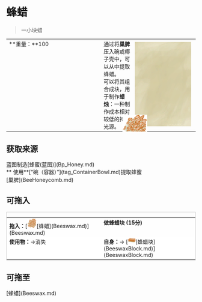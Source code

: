 # 蜂蜡  
> 一小块蜡  
  
<style>
        .table4910 th,td{
            text-align:left;
            vertical-align:top;
        }
        </style><table class="table table-bordered table4910" data-toggle="table"  data-show-header="false"><thead style="display:none"><tr ><th  style="width:50%;"  >title</th><th  style="width:50%;"  ></th></tr></thead><tr ><td  style="width:50%;"  >**重量：**100</td><td  style="width:50%;"  ><div style="float:right; margin:5px"><div class="gamecard" style="width:150px; height:225px;"><a href="Beeswax.md" style="color:black"><img class="bg" decoding="async" src="../wiki/Sprite/BG_SandTop.png" href="a.md" style="max-width:150px;max-height:225px;"><img decoding="async" src="../wiki/Sprite/Beeswax.png" class="cardimage" style="transform: translate(-50%, -50%) scale(0.4398826979472141);"><span style="font-size: 25px;">蜂蜡</span></a></div></div>通过将<b>巢脾</b>压入碗或椰子壳中，可以从中提取蜂蜡。<br>可以将其组合成块，用于制作<b>蜡烛</b>：一种制作成本相对较低的持久光源。</td></tr></tbody></table>  
  
## 获取来源  
<div style="display:inline-block"><div class="gamedatalist" style="text-align:left;min-width:200px;min-height:0px;"><div style="display:inline-block"><div style="display:inline-block;vertical-align:middle;">蓝图制造</div><div style="display:inline-block;vertical-align:middle;">[蜂蜜(蓝图)](Bp_Honey.md)</div></div></div><div class="gamedatalist" style="text-align:left;min-width:200px;min-height:0px;"><div style="display:inline-block"><div style="display:inline-block;vertical-align:middle;">** 使用**[“碗（容器）”](tag_ContainerBowl.md)提取蜂蜜</div><div style="display:inline-block;vertical-align:middle;">[巢脾](BeeHoneycomb.md)</div></div></div></div>  
  
## 可拖入  
<div  style="border:1px solid #CCC;"><table style="margin-bottom:0px;"><tr><td style="width:40%;text-align:left; background-color:#FEFEFE"><b>拖入：</b>[<div style="width:25px;display:inline-block;text-align:center"><img decoding="async" src="../wiki/Sprite/Beeswax.png" href="a.md" style="max-width:25px;max-height:25px;"></div>[蜂蜡](Beeswax.md)](Beeswax.md)</td><td style="width:40%;font-size:1em;font-weight:bold;background-color:#FEFEFE">做蜂蜡块 (<font data-toggle="tooltip" data-placement="top" title="1TP">15分</font>) </td></tr><tr style="background-color:#FFFFFF"><td style=""><b>使用物：</b>→消失</td><td style=""><b>自身：</b>→ [<div style="width:20px;display:inline-block;text-align:center"><img decoding="async" src="../wiki/Sprite/BeeswaxBlock.png" href="a.md" style="max-width:20px;max-height:20px;"></div>[蜂蜡块](BeeswaxBlock.md)](BeeswaxBlock.md)</td></tr></table></div>  
  
## 可拖至  
<div style="display:inline-block"><div class="gamedatalist" style="text-align:left;min-width:100px;min-height:0px;">[蜂蜡](Beeswax.md)</div></div>  
  


<script>document.title="蜂蜡 - 卡牌生存百科 Card Survival Wiki";</script>